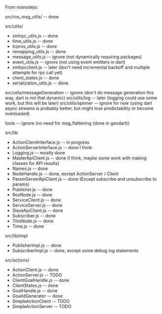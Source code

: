 From rosnodejs:

src/ros_msg_utils/ -- done

src/utils/
* xmlrpc_utils.js -- done
* time_utils.js -- done
* tcpros_utils.js -- done
* remapping_utils.js -- done
* message_utils.js -- ignore (not dynamically requiring packages)
* event_utils.js -- ignore (not using event emitters in dart)
* xmlrpcclient.js -- later (don't need incremental backoff and multiple attempts for rpc call yet)
* client_states.js -- done
* serialization_utils.js -- done
  
src/utils/messageGeneration -- ignore (don't do message generation this way, dart is not that dynamic)
src/utils/log -- later (logging could use some work, but this will be later)
src/utils/spinner -- ignore for now (using dart async streams is probably better, but might lose predictability or become overloaded)

tools -- ignore (no need for msg_flattening (done in gendart))

src/lib
* ActionClientInterface.js -- in progress
* ActionServerInterface.js -- done I think
* Logging.js -- mostly done
* MasterApiClient.js -- done (I think, maybe some work with making classes for API results)
* Names.js -- done
* NodeHandle.js -- done, except ActionServer / Client
* ParamServerApiClient.js -- done (Except subscribe and unsubscribe to params)
* Publisher.js -- done
* RosNode.js -- done
* ServiceClient.js -- done
* ServiceServer.js -- done
* SlaveApiClient.js -- done
* Subscriber.js -- done
* ThisNode.js -- done
* Time.js -- done

src/lib/impl
* PublisherImpl.js -- done
* SubscriberImpl.js -- done, except some debug log statements

src/actions/
* ActionClient.js -- done
* ActionServer.js -- TODO
* ClientGoalHandle.js -- done
* ClientStates.js -- done
* GoalHandle.js -- done
* GoalIdGenerator -- done
* SimpleActionClient -- TODO
* SimpleActionServer -- TODO